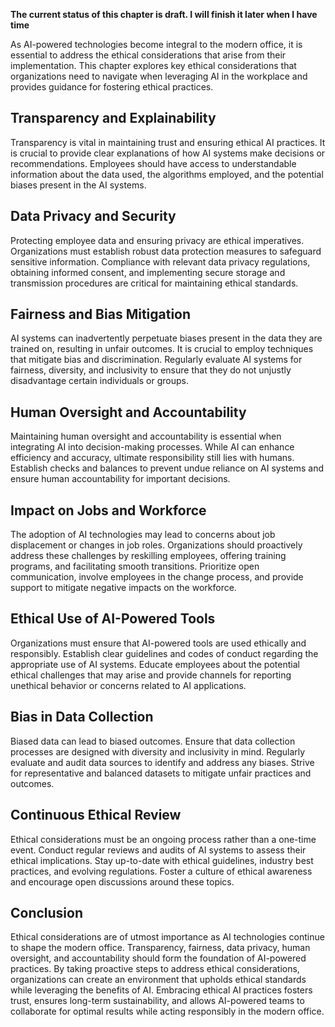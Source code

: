 **The current status of this chapter is draft. I will finish it later when I have time**

As AI-powered technologies become integral to the modern office, it is essential to address the ethical considerations that arise from their implementation. This chapter explores key ethical considerations that organizations need to navigate when leveraging AI in the workplace and provides guidance for fostering ethical practices.

Transparency and Explainability
-------------------------------

Transparency is vital in maintaining trust and ensuring ethical AI practices. It is crucial to provide clear explanations of how AI systems make decisions or recommendations. Employees should have access to understandable information about the data used, the algorithms employed, and the potential biases present in the AI systems.

Data Privacy and Security
-------------------------

Protecting employee data and ensuring privacy are ethical imperatives. Organizations must establish robust data protection measures to safeguard sensitive information. Compliance with relevant data privacy regulations, obtaining informed consent, and implementing secure storage and transmission procedures are critical for maintaining ethical standards.

Fairness and Bias Mitigation
----------------------------

AI systems can inadvertently perpetuate biases present in the data they are trained on, resulting in unfair outcomes. It is crucial to employ techniques that mitigate bias and discrimination. Regularly evaluate AI systems for fairness, diversity, and inclusivity to ensure that they do not unjustly disadvantage certain individuals or groups.

Human Oversight and Accountability
----------------------------------

Maintaining human oversight and accountability is essential when integrating AI into decision-making processes. While AI can enhance efficiency and accuracy, ultimate responsibility still lies with humans. Establish checks and balances to prevent undue reliance on AI systems and ensure human accountability for important decisions.

Impact on Jobs and Workforce
----------------------------

The adoption of AI technologies may lead to concerns about job displacement or changes in job roles. Organizations should proactively address these challenges by reskilling employees, offering training programs, and facilitating smooth transitions. Prioritize open communication, involve employees in the change process, and provide support to mitigate negative impacts on the workforce.

Ethical Use of AI-Powered Tools
-------------------------------

Organizations must ensure that AI-powered tools are used ethically and responsibly. Establish clear guidelines and codes of conduct regarding the appropriate use of AI systems. Educate employees about the potential ethical challenges that may arise and provide channels for reporting unethical behavior or concerns related to AI applications.

Bias in Data Collection
-----------------------

Biased data can lead to biased outcomes. Ensure that data collection processes are designed with diversity and inclusivity in mind. Regularly evaluate and audit data sources to identify and address any biases. Strive for representative and balanced datasets to mitigate unfair practices and outcomes.

Continuous Ethical Review
-------------------------

Ethical considerations must be an ongoing process rather than a one-time event. Conduct regular reviews and audits of AI systems to assess their ethical implications. Stay up-to-date with ethical guidelines, industry best practices, and evolving regulations. Foster a culture of ethical awareness and encourage open discussions around these topics.

Conclusion
----------

Ethical considerations are of utmost importance as AI technologies continue to shape the modern office. Transparency, fairness, data privacy, human oversight, and accountability should form the foundation of AI-powered practices. By taking proactive steps to address ethical considerations, organizations can create an environment that upholds ethical standards while leveraging the benefits of AI. Embracing ethical AI practices fosters trust, ensures long-term sustainability, and allows AI-powered teams to collaborate for optimal results while acting responsibly in the modern office.

